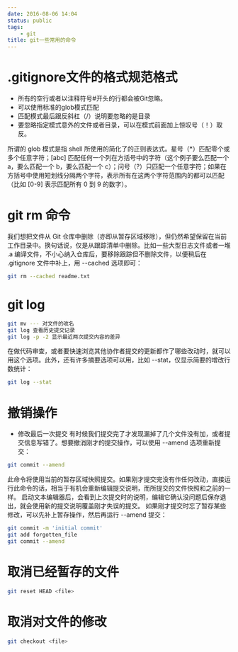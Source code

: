 ```yaml
---
date: 2016-08-06 14:04
status: public
tags: 
    - git
title: git一些常用的命令
---
```


<!-- toc -->

# .gitignore文件的格式规范格式

- 所有的空行或者以注释符号#开头的行都会被Git忽略。
- 可以使用标准的glob模式匹配
- 匹配模式最后跟反斜杠（/）说明要忽略的是目录
- 要忽略指定模式意外的文件或者目录，可以在模式前面加上惊叹号（！）取反。

所谓的 glob 模式是指 shell 所使用的简化了的正则表达式。星号（*）匹配零个或多个任意字符；[abc] 匹配任何一个列在方括号中的字符（这个例子要么匹配一个 a，要么匹配一个 b，要么匹配一个 c）；问号（?）只匹配一个任意字符；如果在方括号中使用短划线分隔两个字符，表示所有在这两个字符范围内的都可以匹配（比如 [0-9] 表示匹配所有 0 到 9 的数字）。


# git rm 命令
我们想把文件从 Git 仓库中删除（亦即从暂存区域移除），但仍然希望保留在当前工作目录中。换句话说，仅是从跟踪清单中删除。比如一些大型日志文件或者一堆 .a 编译文件，不小心纳入仓库后，要移除跟踪但不删除文件，以便稍后在 .gitignore 文件中补上，用 --cached 选项即可：

```bash
git rm --cached readme.txt
```
# git log
```bash
git mv --- 对文件的改名
git log 查看历史提交记录
git log -p -2 显示最近两次提交内容的差异 
```
在做代码审查，或者要快速浏览其他协作者提交的更新都作了哪些改动时，就可以用这个选项。此外，还有许多摘要选项可以用，比如 --stat，仅显示简要的增改行数统计：
```bash
git log --stat
```

# 撤销操作
- 修改最后一次提交
有时候我们提交完了才发现漏掉了几个文件没有加，或者提交信息写错了。想要撤消刚才的提交操作，可以使用 --amend 选项重新提交：

```bash   
git commit --amend
```

此命令将使用当前的暂存区域快照提交。如果刚才提交完没有作任何改动，直接运行此命令的话，相当于有机会重新编辑提交说明，而所提交的文件快照和之前的一样。
启动文本编辑器后，会看到上次提交时的说明，编辑它确认没问题后保存退出，就会使用新的提交说明覆盖刚才失误的提交。
如果刚才提交时忘了暂存某些修改，可以先补上暂存操作，然后再运行 --amend 提交：

```bash
git commit -m 'initial commit'
git add forgotten_file
git commit --amend
```
# 取消已经暂存的文件
```bash
git reset HEAD <file>
```
   
# 取消对文件的修改
```bash
git checkout <file>
```
  